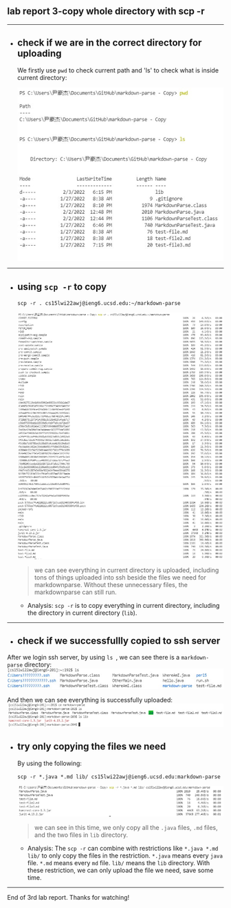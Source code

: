 ## lab report 3-copy whole directory with scp -r

---

* ## check if we are in the correct directory for uploading

    We firstly use `pwd` to check current path and 'ls' to check what is inside current directory:  

    ![Image](report3-1.jpg)
    

---

* ## using `scp -r` to copy
    ```
    scp -r . cs15lwi22awj@ieng6.ucsd.edu:~/markdown-parse
    ```
    ![Image](report3-2a.jpg)
    ![Image](report3-2b.jpg)

    >we can see everything in current directory is uploaded, including tons of things uploaded into ssh beside the files we need for markdownparse. Without these unnecessary files, the markdownparse can still run.

     - Analysis: `scp -r` is to copy everything in current directory, including the directory in current directory (`lib`).
    
---

* ## check if we successfullly copied to ssh server
After we login ssh server, by using `ls `, we can see there is a `markdown-parse` directory:
![Image](report3-4.jpg)

And then we can see everything is successfully uploaded:
![Image](report3-5.jpg)

* ## try only copying the files we need 

    By using the following:
    
    ```
    scp -r *.java *.md lib/ cs15lwi22awj@ieng6.ucsd.edu:markdown-parse
    ```

    ![Image](report3-3.jpg)

    > we can see in this time, we only copy all the `.java` files, `.md` files, and the two files in `lib` directory.

    - Analysis: The `scp -r` can combine with restrictions like `*.java *.md lib/` to only copy the files in the restriction. `*.java` means every `java` file. `*.md` means every `md` file. `lib/` means the `lib` directory. With these restriction, we can only upload the file we need, save some time.

---
End of 3rd lab report. Thanks for watching!





